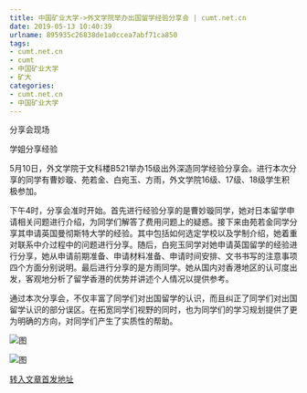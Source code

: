 ```yaml
---
title: 中国矿业大学->外文学院举办出国留学经验分享会 | cumt.net.cn
date: 2019-05-13 10:40:39
urlname: 895935c26838de1a0ccea7abf71ca850
tags: 
- cumt.net.cn
- cumt
- 中国矿业大学
- 矿大
categories:
- cumt.net.cn
- 中国矿业大学
---
```



分享会现场

学姐分享经验

5月10日，外文学院于文科楼B521举办15级出外深造同学经验分享会。进行本次分享的同学有曹妙璇、苑若金、白宛玉、方雨，外文学院16级、17级、18级学生积极参加。

下午4时，分享会准时开始。首先进行经验分享的是曹妙璇同学，她对日本留学申请相关问题进行介绍，为同学们解答了费用问题上的疑惑。接下来由苑若金同学分享其申请英国曼彻斯特大学的经验。其中包括如何选定学校以及学制介绍，她着重对联系中介过程中的问题进行分享。随后，白宛玉同学对她申请英国留学的经验进行分享，她从申请前期准备、申请材料准备、申请时间安排、文书书写的注意事项四个方面分别说明。最后进行分享的是方雨同学。她从国内对香港地区的认可度出发，客观地分析了留学香港的优势并讲述个人情况以提供参考。

通过本次分享会，不仅丰富了同学们对出国留学的认识，而且纠正了同学们对出国留学认识的部分误区。在拓宽同学们视野的同时，也为同学们的学习规划提供了更为明确的方向，对同学们产生了实质性的帮助。



![图](http://xwzx.cumt.edu.cn/_upload/article/images/01/f5/befc7ec74a1e8c45b17b1134b347/1812780f-60b5-4ee6-bb84-902b1c56e146.jpg)

![图](http://xwzx.cumt.edu.cn/_upload/article/images/01/f5/befc7ec74a1e8c45b17b1134b347/ea75bb5d-8f45-4140-892d-5a14551e6b51.jpg)

[转入文章首发地址](http://xwzx.cumt.edu.cn/ff/bd/c523a524221/page.htm)